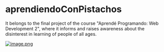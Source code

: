 # aprendiendoConPistachos
It belongs to the final project of the course "Aprendé Programando: Web Development 2", where it informs and raises awareness about the disinterest in learning of people of all ages.

[![image.png](https://i.postimg.cc/ZRbq4JNw/image.png)](https://postimg.cc/p9SvBbqj)
